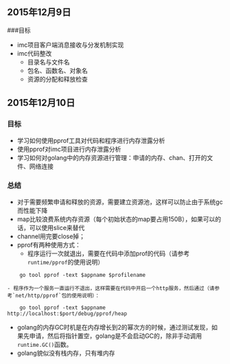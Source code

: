 ## 2015年12月9日

###目标
- imc项目客户端消息接收与分发机制实现
- imc代码整改
	- 目录名与文件名
	- 包名、函数名、对象名
	- 资源的分配和释放检查

## 2015年12月10日

### 目标
- 学习如何使用pprof工具对代码和程序进行内存泄露分析
- 使用pprof对imc项目进行内存泄露分析
- 学习如何对golang中的内存资源进行管理：申请的内存、chan、打开的文件、网络连接

### 总结
- 对于需要频繁申请和释放的资源，需要建立资源池，这样可以防止由于系统gc而性能下降
- map比较浪费系统内存资源（每个初始状态的map要占用150B），如果可以的话，可以使用slice来替代
- channel用完要close掉；
- pprof有两种使用方式：
	- 程序运行一次就退出，需要在代码中添加prof的代码（请参考`runtime/pprof`的使用说明）
```
	go tool pprof -text $appname $profilename
```

	- 程序作为一个服务一直运行不退出，这样需要在代码中开启一个http服务，然后通过（请参考`net/http/pprof`包的使用说明）：
```
	go tool pprof -text $appname http://localhost:$port/debug/pprof/heap
```
- golang的内存GC时机是在内存增长到2的幂次方的时候，通过测试发现，如果先申请，然后将指针置空，golang是不会启动GC的，除非手动调用`runtime.GC()`函数。
- golang貌似没有栈内存，只有堆内存